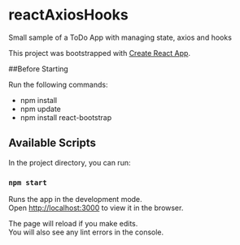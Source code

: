 # reactAxiosHooks
Small sample of a ToDo App with managing state, axios and hooks

This project was bootstrapped with [Create React App](https://github.com/facebook/create-react-app).

##Before Starting

Run the following commands:
- npm install
- npm update
- npm install react-bootstrap


## Available Scripts

In the project directory, you can run:

### `npm start`

Runs the app in the development mode.<br>
Open [http://localhost:3000](http://localhost:3000) to view it in the browser.

The page will reload if you make edits.<br>
You will also see any lint errors in the console.

